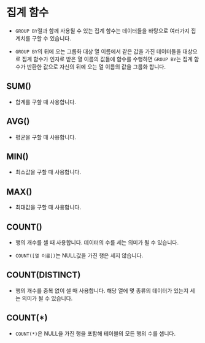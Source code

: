 # 집계 함수

- `GROUP BY`절과 함께 사용될 수 있는 집계 함수는 데이터들을 바탕으로 여러가지 집계치를 구할 수 있습니다.

- `GROUP BY`의 뒤에 오는 그룹화 대상 열 이름에서 같은 값을 가진 데이터들을 대상으로 집계 함수가 인자로 받은 열 이름의 값들에 함수를 수행하면 `GROUP BY`는 집계 함수가 반환한 값으로 자신의 뒤에 오는 열 이름의 값을 그룹화 합니다.

## SUM()

- 합계를 구할 때 사용합니다.

## AVG()

- 평균을 구할 때 사용합니다.

## MIN()

- 최소값을 구할 때 사용합니다.

## MAX()

- 최대값을 구할 때 사용합니다.

## COUNT()

- 행의 개수를 셀 때 사용합니다. 데이터의 수를 세는 의미가 될 수 있습니다.

- `COUNT([열 이름])`는 NULL값을 가진 행은 세지 않습니다.

## COUNT(DISTINCT)

- 행의 개수를 중복 없이 셀 때 사용합니다. 해당 열에 몇 종류의 데이터가 있는지 세는 의미가 될 수 있습니다.

## COUNT(\*)

- `COUNT(*)`은 NULL을 가진 행을 포함해 테이블의 모든 행의 수를 셉니다.
